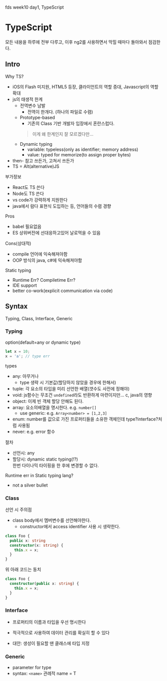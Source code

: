 fds week10 day1, TypeScript

# TypeScript

모든 내용을 하루에 전부 다루고, 이후 ng2를 사용하면서 막힐 때마다 돌아와서 점검한다.

## Intro

Why TS?

* iOS의 Flash 미지원, HTML5 등장, 클라이언트의 역할 증대, Javascript의 역할 확대
* js의 태생적 한계
    * 전역변수 남발
        * 전역이 한개다. (하나의 파일로 수렴)
    * Prototype-based
        * 기존의 Class 기반 개발자 입장에서 혼란스럽다.
        > 이게 왜 한계인지 잘 모르겠다만...
    * Dynamic typing
        * variable: typeless(only as identifier; memory address)
        * value: typed for memorize(to assign proper bytes)
* then- 참고 쓰든가, 고쳐서 쓰든가
* TS = Alt(alternative)JS

부가정보

* React도 TS 쓴다
* Node도 TS 쓴다
* vs code가 강력하게 지원한다
* java에서 람다 표현식 도입하는 등, 언어들의 수렴 경향

Pros

* babel 필요없음
* ES 상위버전에 선대응하고있어 날로먹을 수 있음

Cons(상대적)

* compile 언어에 익숙해져야함
* OOP 방식의 java, c#에 익숙해져야함

Static typing

* Runtime Err? Compiletime Err?
* IDE support
* better co-work(explicit communication via code)

## Syntax

Typing, Class, Interface, Generic

### Typing

option(default=any or dynamic type)
```ts
let x = 10;
x = 'a'; // type err
```

types

* any: 아무거나
    * type 생략 시 기본값(할당하지 않았을 경우에 한해서)
* tuple: 각 요소의 타입을 미리 선언한 배열(갯수도 사전에 정해야)
* void: js함수는 무조건 `undefined`라도 반환하게 마련이지만... c, java의 영향
* object: 이제 빈 객체 할당 안해도 된다.
* array: 요소의배열을 명시한다. e.g. `number[]`
    * use generic: e.g. `Array<number> = [1,2,3]`
* enum: number를 값으로 가진 프로퍼티들을 소유한 객체인데 type?interface?처럼 사용됨
* never: e.g. error 함수

절차

* 선언시: any
* 할당시: dynamic static typing(!?)  
  한번 다이나믹 타이핑을 한 후에 변경할 수 없다.

Runtime err in Static typing lang?

* not a silver bullet

### Class

선언 시 주의점

* class body에서 멤버변수를 선언해야한다.
    * constructor에서 access identifier 사용 시 생략한다.

```ts
class Foo {
  public x: string
  constructor(x: string) {
    this.x = x;
  }
}
```

위 아래 코드는 동치

```ts
class Foo {
  constructor(public x: string) {
    this.x = x;
  }
}
```

### Interface

* 프로퍼티의 이름과 타입을 우선 명시한다
* 적극적으로 사용하여 데이터 관리를 확실히 할 수 있다

* 대안: 생성이 필요할 땐 클래스에 타입 지정

### Generic

* parameter for type
* syntax: `<name>` 관례적 name = T